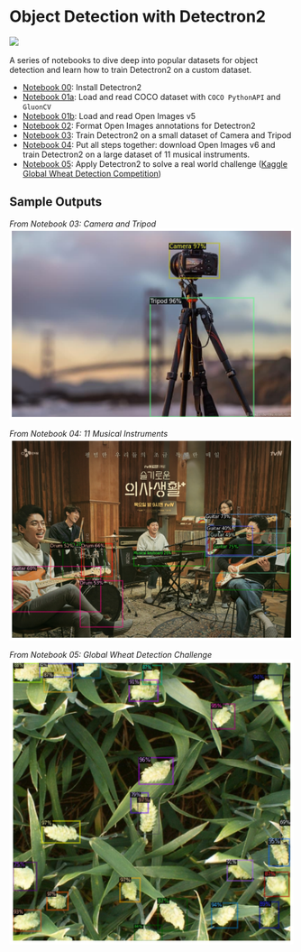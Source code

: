 # Object Detection with Detectron2

<img src="https://dl.fbaipublicfiles.com/detectron2/Detectron2-Logo-Horz.png" width="500">

A series of notebooks to dive deep into popular datasets for object detection and learn how to train Detectron2 on a custom dataset.

- [Notebook 00](): Install Detectron2
- [Notebook 01a](): Load and read COCO dataset with `COCO PythonAPI` and `GluonCV`
- [Notebook 01b](): Load and read Open Images v5
- [Notebook 02](): Format Open Images annotations for Detectron2
- [Notebook 03](): Train Detectron2 on a small dataset of Camera and Tripod
- [Notebook 04](): Put all steps together: download Open Images v6 and train Detectron2 on a large dataset of 11 musical instruments.
- [Notebook 05](): Apply Detectron2 to solve a real world challenge ([Kaggle Global Wheat Detection Competition](https://www.kaggle.com/c/global-wheat-detection))

## Sample Outputs

*From Notebook 03: Camera and Tripod*
<img src=images/output_03.png width="600">

*From Notebook 04: 11 Musical Instruments*
<img src=images/output_04.png width="600">

*From Notebook 05: Global Wheat Detection Challenge*
<img src=images/output_05.png width="600">